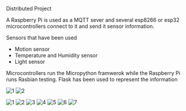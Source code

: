 Distributed Project

A Raspberry Pi is used as a MQTT sever and several esp8266 or esp32 microcontrollers connect to it and send it sensor information.

Sensors that have been used 

- Motion sensor
- Temperature and Humidity sensor
- Light sensor

Microcontrollers run the Micropython framwerok while the Raspberry Pi runs Rasbian testing. 
Flask has been used to represent the information


![1](https://user-images.githubusercontent.com/6069054/43689838-c49274a8-9908-11e8-85e7-d58fabc5239f.png)
![2](https://user-images.githubusercontent.com/6069054/43689839-c4e01bae-9908-11e8-891b-f4df804d8907.png)

![1](https://user-images.githubusercontent.com/6069054/43689854-f171a96c-9908-11e8-834d-8f64cd7af858.png)
![2](https://user-images.githubusercontent.com/6069054/43689855-f19cabee-9908-11e8-82e9-d456ff124430.png)
![3](https://user-images.githubusercontent.com/6069054/43689856-f1c76c4e-9908-11e8-8bdc-b7fc5b2f4e44.png)
![4](https://user-images.githubusercontent.com/6069054/43689857-f1f285d2-9908-11e8-9866-845c29eb995a.png)
![5](https://user-images.githubusercontent.com/6069054/43689858-f23672ec-9908-11e8-984a-d8eda82755b6.png)
![6](https://user-images.githubusercontent.com/6069054/43689859-f3065ce6-9908-11e8-9c61-7e575803e584.png)
![7](https://user-images.githubusercontent.com/6069054/43689860-f33387ac-9908-11e8-9db7-4c06efdf7f33.png)
